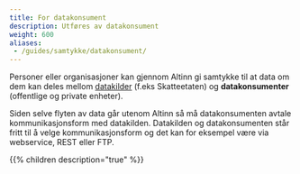 ```yaml
---
title: For datakonsument
description: Utføres av datakonsument
weight: 600
aliases:
 - /guides/samtykke/datakonsument/
---
```


Personer eller organisasjoner kan gjennom Altinn gi samtykke til at data om dem kan deles mellom
[datakilder](../datakilde) (f.eks Skatteetaten) og **datakonsumenter** (offentlige og private enheter).

Siden selve flyten av data går utenom Altinn så må datakonsumenten
avtale kommunikasjonsform med datakilden. Datakilden og datakonsumenten
står fritt til å velge kommunikasjonsform og det kan for eksempel være
via webservice, REST eller FTP.


{{% children description="true" %}}

